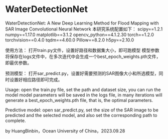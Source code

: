 # WaterDetectionNet
WaterDetectionNet: A New Deep Learning Method for Flood  Mapping with SAR Image Convolutional Neural Network
本研究系统配置如下：
scipy==1.2.1
numpy==1.17.0
matplotlib==3.1.2
opencv_python==4.1.2.30
torch==1.2.0
torchvision==0.4.0
tqdm==4.60.0
Pillow==8.2.0
h5py==2.10.0

使用方法：
打开train.py文件，设置好路径和数据集大小，即可跑模型
模型参数将保存在logs文件中，在多次迭代中会生成一个best_epoch_weights.pth文件，即最优参数。

预测模型：
打开sar_predict.py，设置好需要预测的SAR图像大小和所选模型，同时设置好相应路径即可完成。

Usage: 
open the train.py file, set the path and dataset size, you can run the model model parameters will be saved in the logs file, in many iterations will generate a best_epoch_weights.pth file, that is, the optimal parameters. 

Predictive model: 
open sar_predict.py, set the size of the SAR image to be predicted and the selected model, and also set the corresponding path to complete.

by HuangBinbin，Ocean University of China，2023.09.28
